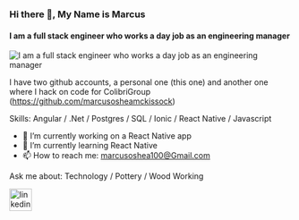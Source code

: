 ### Hi there 👋, My Name is Marcus
#### I am a full stack engineer who works a day job as an engineering manager
![I am a full stack engineer who works a day job as an engineering manager](https://camo.githubusercontent.com/d88bdce683bc31abcfc8fd8774880f5a305e4e59/687474703a2f2f692e696d6775722e636f6d2f6337476d414a662e706e67)

I have two github accounts, a personal one (this one) and another one where I hack on code for ColibriGroup (https://github.com/marcusosheamckissock)

Skills: Angular / .Net / Postgres / SQL / Ionic / React Native / Javascript

- 🔭 I’m currently working on a React Native app 
- 🌱 I’m currently learning React Native 
- 📫 How to reach me: marcusoshea100@Gmail.com 

Ask me about: Technology / Pottery / Wood Working 

[<img src='https://cdn.jsdelivr.net/npm/simple-icons@3.0.1/icons/linkedin.svg' alt='linkedin' height='40'>](https://www.linkedin.com/in/marcus-oshea2020/)  
